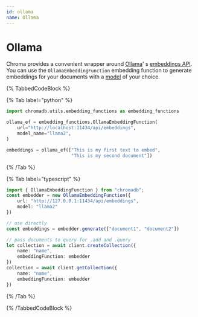 ```yaml
---
id: ollama
name: Ollama
---
```


# Ollama

Chroma provides a convenient wrapper around [Ollama](https://github.com/ollama/ollama)'
s [embeddings API](https://github.com/ollama/ollama/blob/main/docs/api.md#generate-embeddings). You can use
the `OllamaEmbeddingFunction` embedding function to generate embeddings for your documents with
a [model](https://github.com/ollama/ollama?tab=readme-ov-file#model-library) of your choice.

{% TabbedCodeBlock  %}

{% Tab label="python" %}

```python
import chromadb.utils.embedding_functions as embedding_functions

ollama_ef = embedding_functions.OllamaEmbeddingFunction(
    url="http://localhost:11434/api/embeddings",
    model_name="llama2",
)

embeddings = ollama_ef(["This is my first text to embed",
                        "This is my second document"])
```

{% /Tab %}

{% Tab label="typescript" %}

```typescript
import { OllamaEmbeddingFunction } from "chromadb";
const embedder = new OllamaEmbeddingFunction({
    url: "http://127.0.0.1:11434/api/embeddings",
    model: "llama2"
})

// use directly
const embeddings = embedder.generate(["document1", "document2"])

// pass documents to query for .add and .query
let collection = await client.createCollection({
    name: "name",
    embeddingFunction: embedder
})
collection = await client.getCollection({
    name: "name",
    embeddingFunction: embedder
})
```

{% /Tab %}

{% /TabbedCodeBlock %}
